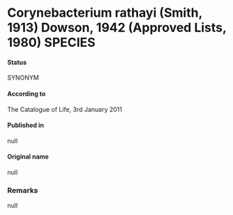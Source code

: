 # Corynebacterium rathayi (Smith, 1913) Dowson, 1942 (Approved Lists, 1980) SPECIES

#### Status
SYNONYM

#### According to
The Catalogue of Life, 3rd January 2011

#### Published in
null

#### Original name
null

### Remarks
null